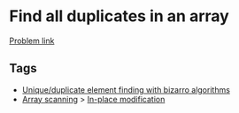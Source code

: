 # Find all duplicates in an array

[Problem link](https://leetcode.com/problems/find-all-duplicates-in-an-array)

## Tags

* [Unique/duplicate element finding with bizarro algorithms](/README.md#Unique_duplicate_element_finding_with_bizarro_algorithms)
* [Array scanning](/README.md#Array_scanning) > [In-place modification](/README.md#Array_scanning-In_place_modification)
